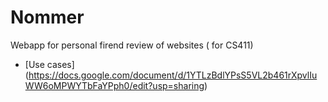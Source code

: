 # Nommer
Webapp for personal firend review of websites ( for CS411)

+ [Use cases] (https://docs.google.com/document/d/1YTLzBdlYPsS5VL2b461rXpvlIuWW6oMPWYTbFaYPph0/edit?usp=sharing)
